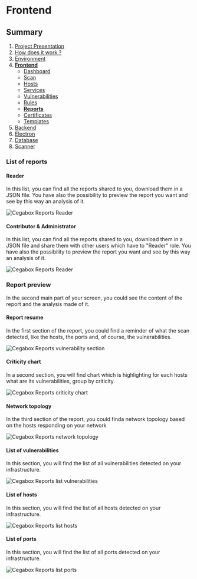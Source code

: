 # Frontend

## Summary

1. [Project Presentation](project.html)
2. [How does it work ?](working.html)
3. [Environment](env.html)
4. [**Frontend**](front.html)
   * [Dashboard](front.html)
   * [Scan](scan.html)
   * [Hosts](hosts.html)
   * [Services](services.html)
   * [Vulnerabilities](vulnerabilities.html)
   * [Rules](rules.html)
   * [**Reports**](reports.html)
   * [Certificates](certificates.html)
   * [Templates](templates.html)
5. [Backend](back.html)
6. [Electron](electron.html)
7. [Database](database.html)
8. [Scanner](scanner.html)

### List of reports

#### Reader

In this list, you can find all the reports shared to you, download them in a JSON file. You have also the possibility to preview the report you want and see by this way an analysis of it.

![Cegabox Reports Reader](https://cebago.github.io/Cegabox/img/cegabox-reports-reader.png)

#### Contributor & Administrator

In this list, you can find all the reports shared to you, download them in a JSON file and share them with other users which have to "Reader" role. You have also the possibility to preview the report you want and see by this way an analysis of it.

![Cegabox Reports Reader](https://cebago.github.io/Cegabox/img/cegabox-reports-notReader.png)

### Report preview

In the second main part of your screen, you could see the content of the report and the analysis made of it.

#### Report resume

In the first section of the report, you could find a reminder of what the scan detected, like the hosts, the ports and, of course, the vulnerabilities.

![Cegabox Reports vulnerability section](https://cebago.github.io/Cegabox/img/cegabox-reports-sectionVuln.png)

#### Criticity chart

In a second section, you will find chart which is highlighting for each hosts what are its vulnerabilities, group by criticity.

![Cegabox Reports criticity chart](https://cebago.github.io/Cegabox/img/cegabox-reports-graphCriticity.png)

#### Network topology

In the third section of the report, you could finda network topology based on the hosts responding on your network

![Cegabox Reports network topology](https://cebago.github.io/Cegabox/img/cegabox-reports-networkTopology.png)

#### List of vulnerabilities

In this section, you will find the list of all vulnerabilities detected on your infrastructure.

![Cegabox Reports list vulnerabilities](https://cebago.github.io/Cegabox/img/cegabox-reports-listVulns.png)

#### List of hosts

In this section, you will find the list of all hosts detected on your infrastructure.

![Cegabox Reports list hosts](https://cebago.github.io/Cegabox/img/cegabox-reports-listHosts.png)

#### List of ports

In this section, you will find the list of all ports detected on your infrastructure.

![Cegabox Reports list ports](https://cebago.github.io/Cegabox/img/cegabox-reports-listPorts.png)

